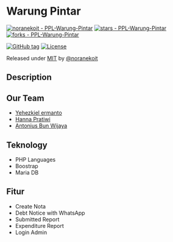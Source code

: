 # Warung Pintar 
[![noranekoit - PPL-Warung-Pintar](https://img.shields.io/static/v1?label=noranekoit&message=PPL-Warung-Pintar&color=blue&logo=github)](https://github.com/noranekoit/PPL-Warung-Pintar "Go to GitHub repo")
[![stars - PPL-Warung-Pintar](https://img.shields.io/github/stars/noranekoit/PPL-Warung-Pintar?style=social)](https://github.com/noranekoit/PPL-Warung-Pintar)
[![forks - PPL-Warung-Pintar](https://img.shields.io/github/forks/noranekoit/PPL-Warung-Pintar?style=social)](https://github.com/noranekoit/PPL-Warung-Pintar)

[![GitHub tag](https://img.shields.io/github/tag/noranekoit/PPL-Warung-Pintar?include_prereleases=&sort=semver&color=blue)](https://github.com/noranekoit/PPL-Warung-Pintar/releases/)
[![License](https://img.shields.io/badge/License-MIT-blue)](#license)

Released under [MIT](/LICENSE) by [@noranekoit](https://github.com/noranekoit)

## Description 

## Our Team

- [Yehezkiel ermanto](https://github.com/yehezkielermanto)
- [Hanna Pratiwi](https://github.com/noranekoit) 
- [Antonius Bun Wijaya](https://github.com/hannapratiwi)

## Teknology
- PHP Languages
- Boostrap 
- Maria DB

## Fitur 
- Create Nota
- Debt Notice with WhatsApp
- Submitted Report 
- Expenditure Report
- Login Admin

